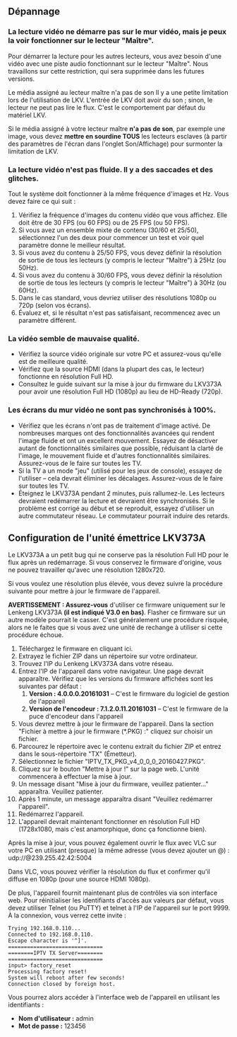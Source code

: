 ## Dépannage

### La lecture vidéo ne démarre pas sur le mur vidéo, mais je peux la voir fonctionner sur le lecteur "Maître".

Pour démarrer la lecture pour les autres lecteurs, vous avez besoin d'une vidéo avec une piste audio fonctionnant sur le lecteur "Maître". Nous travaillons sur cette restriction, qui sera supprimée dans les futures versions.

Le média assigné au lecteur maître n'a pas de son
Il y a une petite limitation lors de l'utilisation de LKV. L'entrée de LKV doit avoir du son ; sinon, le lecteur ne peut pas lire le flux. C'est le comportement par défaut du matériel LKV.

Si le média assigné à votre lecteur maître **n'a pas de son**, par exemple une image, vous devez **mettre en sourdine TOUS** les lecteurs esclaves (à partir des paramètres de l'écran dans l'onglet Son/Affichage) pour surmonter la limitation de LKV.

### La lecture vidéo n'est pas fluide. Il y a des saccades et des glitches.

Tout le système doit fonctionner à la même fréquence d'images et Hz. Vous devez faire ce qui suit :
1. Vérifiez la fréquence d'images du contenu vidéo que vous affichez. Elle doit être de 30 FPS (ou 60 FPS) ou de 25 FPS (ou 50 FPS).
2. Si vous avez un ensemble mixte de contenu (30/60 et 25/50), sélectionnez l'un des deux pour commencer un test et voir quel paramètre donne le meilleur résultat.
3. Si vous avez du contenu à 25/50 FPS, vous devez définir la résolution de sortie de tous les lecteurs (y compris le lecteur "Maître") à 25Hz (ou 50Hz).
4. Si vous avez du contenu à 30/60 FPS, vous devez définir la résolution de sortie de tous les lecteurs (y compris le lecteur "Maître") à 30Hz (ou 60Hz).
5. Dans le cas standard, vous devriez utiliser des résolutions 1080p ou 720p (selon vos écrans).
6. Évaluez et, si le résultat n'est pas satisfaisant, recommencez avec un paramètre différent.

### La vidéo semble de mauvaise qualité.

- Vérifiez la source vidéo originale sur votre PC et assurez-vous qu'elle est de meilleure qualité.
- Vérifiez que la source HDMI (dans la plupart des cas, le lecteur) fonctionne en résolution Full HD.
- Consultez le guide suivant sur la mise à jour du firmware du LKV373A pour avoir une résolution Full HD (1080p) au lieu de HD-Ready (720p).

### Les écrans du mur vidéo ne sont pas synchronisés à 100%.

- Vérifiez que les écrans n'ont pas de traitement d'image activé. De nombreuses marques ont des fonctionnalités avancées qui rendent l'image fluide et ont un excellent mouvement. Essayez de désactiver autant de fonctionnalités similaires que possible, réduisant la clarté de l'image, le mouvement fluide et d'autres fonctionnalités similaires. Assurez-vous de le faire sur toutes les TV.
- Si la TV a un mode "jeu" (utilisé pour les jeux de console), essayez de l'utiliser – cela devrait éliminer les décalages. Assurez-vous de le faire sur toutes les TV.
- Éteignez le LKV373A pendant 2 minutes, puis rallumez-le. Les lecteurs devraient redémarrer la lecture et devraient être synchronisés. Si le problème est corrigé au début et se reproduit, essayez d'utiliser un autre commutateur réseau. Le commutateur pourrait induire des retards.

## Configuration de l'unité émettrice LKV373A

Le LKV373A a un petit bug qui ne conserve pas la résolution Full HD pour le flux après un redémarrage. Si vous conservez le firmware d'origine, vous ne pouvez travailler qu'avec une résolution 1280x720.

Si vous voulez une résolution plus élevée, vous devez suivre la procédure suivante pour mettre à jour le firmware de l'appareil.

**AVERTISSEMENT : Assurez-vous** d'utiliser ce firmware uniquement sur le Lenkeng LKV373A **(il est indiqué V3.0 en bas)**. Flasher ce firmware sur un autre modèle pourrait le casser. C'est généralement une procédure risquée, alors ne le faites que si vous avez une unité de rechange à utiliser si cette procédure échoue.

1. Téléchargez le firmware en cliquant ici.
2. Extrayez le fichier ZIP dans un répertoire sur votre ordinateur.
3. Trouvez l'IP du Lenkeng LKV373A dans votre réseau.
4. Entrez l'IP de l'appareil dans votre navigateur. Une page devrait apparaître. Vérifiez que les versions du firmware affichées sont les suivantes par défaut :
    1. **Version : 4.0.0.0.20161031** – C'est le firmware du logiciel de gestion de l'appareil
    2. **Version de l'encodeur : 7.1.2.0.11.20161031** – C'est le firmware de la puce d'encodeur dans l'appareil
5. Vous devrez mettre à jour le firmware de l'appareil. Dans la section "Fichier à mettre à jour le firmware (*.PKG) :" cliquez sur choisir un fichier.
6. Parcourez le répertoire avec le contenu extrait du fichier ZIP et entrez dans le sous-répertoire "TX" (Émetteur).
7. Sélectionnez le fichier "IPTV_TX_PKG_v4_0_0_0_20160427.PKG".
8. Cliquez sur le bouton "Mettre à jour !" sur la page web. L'unité commencera à effectuer la mise à jour.
9. Un message disant "Mise à jour du firmware, veuillez patienter..." apparaîtra. Veuillez patienter.
10. Après 1 minute, un message apparaîtra disant "Veuillez redémarrer l'appareil".
11. Redémarrez l'appareil.
12. L'appareil devrait maintenant fonctionner en résolution Full HD (1728x1080, mais c'est anamorphique, donc ça fonctionne bien).

Après la mise à jour, vous pouvez également ouvrir le flux avec VLC sur votre PC en utilisant (presque) la même adresse (vous devez ajouter un @) :
udp://@239.255.42.42:5004

Dans VLC, vous pouvez vérifier la résolution du flux et confirmer qu'il diffuse en 1080p (pour une source HDMI 1080p).

De plus, l'appareil fournit maintenant plus de contrôles via son interface web. Pour réinitialiser les identifiants d'accès aux valeurs par défaut, vous devez utiliser Telnet (ou PuTTY) et telnet à l'IP de l'appareil sur le port 9999. À la connexion, vous verrez cette invite :

```
Trying 192.168.0.110...
Connected to 192.168.0.110.
Escape character is '^]'.
==============================
========IPTV TX Server========
==============================
input> factory_reset
Processing factory reset!
System will reboot after few seconds!
Connection closed by foreign host.
```

Vous pourrez alors accéder à l'interface web de l'appareil en utilisant les identifiants :

- **Nom d'utilisateur :** admin
- **Mot de passe :** 123456
